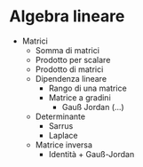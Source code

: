 # Algebra lineare

- Matrici
    - Somma di matrici
    - Prodotto per scalare
    - Prodotto di matrici
    - Dipendenza lineare
        - Rango di una matrice
        - Matrice a gradini
            - Gauß Jordan (...)
    - Determinante
        - Sarrus
        - Laplace
    - Matrice inversa
        - Identità + Gauß-Jordan
